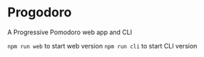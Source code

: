 # Progodoro

A Progressive Pomodoro web app and CLI

`npm run web` to start web version
`npm run cli` to start CLI version
